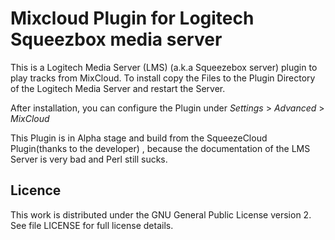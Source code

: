 # Mixcloud Plugin for Logitech Squeezbox media server #

This is a Logitech Media Server (LMS) (a.k.a Squeezebox server) plugin to play
tracks from MixCloud. To install copy the Files to the Plugin Directory of the Logitech Media Server
and restart the Server.

After installation, you can configure the Plugin under _Settings_ > _Advanced_ > _MixCloud_

This Plugin is in Alpha stage and build from the SqueezeCloud Plugin(thanks to the developer) , because the documentation
of the LMS Server is very bad and Perl still sucks.

## Licence ##

This work is distributed under the GNU General Public License version 2. See file LICENSE for
full license details.
